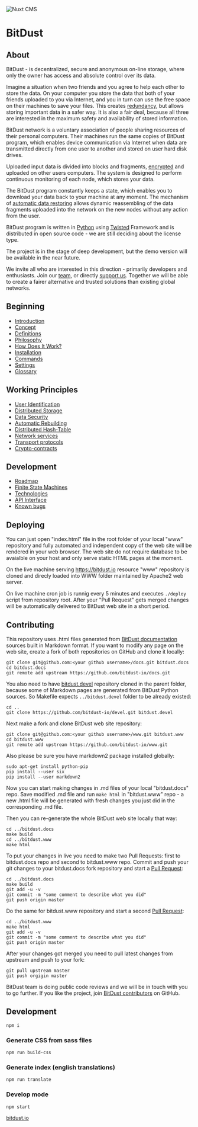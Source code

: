 ![Nuxt CMS](https://bitdust.io/assets/img/og/og-image.jpg)

# BitDust


## About

BitDust - is decentralized, secure and anonymous on-line storage, where only the owner has access and absolute control over its data.

Imagine a situation when two friends and you agree to help each other to store the data. On your computer you store the data that both of your friends uploaded to you via Internet, and you in turn can use the free space on their machines to save your files. This creates [redundancy](https://github.com/bitdust-io/docs/blob/master/storage.md), but allows storing important data in a safer way. It is also a fair deal, because all three are interested in the maximum safety and availability of stored information.

BitDust network is a voluntary association of people sharing resources of their personal computers. Their machines run the same copies of BitDust program, which enables device communication via Internet when data are transmitted directly from one user to another and stored on user hard disk drives. 

Uploaded input data is divided into blocks and fragments, [encrypted](https://github.com/bitdust-io/docs/blob/master/security.md) and uploaded on other users computers. The system is designed to perform continuous monitoring of each node, which stores your data.

The BitDust program constantly keeps a state, which enables you to download your data back to your machine at any moment. The mechanism of [automatic data restoring](https://github.com/bitdust-io/docs/blob/master/rebuilding.md) allows dynamic reassembling of the data fragments uploaded into the network on the new nodes without any action from the user. 

BitDust program is written in [Python](http://python.org) using [Twisted](http://twistedmatrix.com/) Framework and is distributed in open source code - we are still deciding about the license type. 

The project is in the stage of deep development, but the demo version will be available in the near future. 

We invite all who are interested in this direction - primarily developers and enthusiasts. Join our [team](https://github.com/bitdust-io), or directly [support us](https://github.com/bitdust-io/docs/blob/master/donate.md). Together we will be able to create a fairer alternative and trusted solutions than existing global networks.



## Beginning

+ [Introduction](https://github.com/bitdust-io/docs/blob/master/intro.md)
+ [Concept](https://github.com/bitdust-io/docs/blob/master/concept.md)
+ [Definitions](https://github.com/bitdust-io/docs/blob/master/definitions.md)
+ [Philosophy](https://github.com/bitdust-io/docs/blob/master/philosophy.md)
+ [How Does It Work?](https://github.com/bitdust-io/docs/blob/master/principle.md)
+ [Installation](https://github.com/bitdust-io/docs/blob/master/install.md)
+ [Commands](https://github.com/bitdust-io/docs/blob/master/commands.md)
+ [Settings](https://github.com/bitdust-io/docs/blob/master/settings.md)
+ [Glossary](https://github.com/bitdust-io/docs/blob/master/glossary.md)


## Working Principles

+ [User Identification](https://github.com/bitdust-io/docs/blob/master/identities.md)
+ [Distributed Storage](https://github.com/bitdust-io/docs/blob/master/storage.md)
+ [Data Security](https://github.com/bitdust-io/docs/blob/master/security.md)
+ [Automatic Rebuilding](https://github.com/bitdust-io/docs/blob/master/rebuilding.md)
+ [Distributed Hash-Table](https://github.com/bitdust-io/docs/blob/master/dht.md)
+ [Network services](https://github.com/bitdust-io/docs/blob/master/services.md)
+ [Transport protocols](https://github.com/bitdust-io/docs/blob/master/transports.md)
+ [Crypto-contracts](https://github.com/bitdust-io/docs/blob/master/crypto_contracts.md)


## Development

+ [Roadmap](https://github.com/bitdust-io/docs/blob/master/roadmap.md)
+ [Finite State Machines](https://github.com/bitdust-io/docs/blob/master/automats.md)
+ [Technologies](https://github.com/bitdust-io/docs/blob/master/technologies.md)
+ [API Interface](https://github.com/bitdust-io/docs/blob/master/api.md)
+ [Known bugs](https://github.com/bitdust-io/docs/blob/master/bugs.md)


## Deploying

You can just open "index.html" file in the root folder of your local "www" repository and fully automated and independent copy of the web site will be rendered in your web browser. The web site do not require database to be avaialble on your host and only serve static HTML pages at the moment.

On the live machine serving https://bitdust.io resource "www" repository is cloned and direcly loaded into WWW folder maintained by Apache2 web server.

On live machine cron job is runnig every 5 minutes and executes `./deploy` script from repository root. After your "Pull Request" gets merged changes will be automatically delivered to BitDust web site in a short period.



## Contributing

This repository  uses .html files generated from [BitDust documentation](https://github.com/bitdust-io/docs) sources built in Markdown format. If you want to modify any page on the web site, create a fork of both repositories on GitHub and clone it locally:

    git clone git@github.com:<your github username>/docs.git bitdust.docs
    cd bitdust.docs
    git remote add upstream https://github.com/bitdust-io/docs.git


You also need to have [bitdust.devel](https://github.com/bitdust-io/devel) repository cloned in the parent folder, because some of Markdown pages are generated from BitDust Python sources. So Makefile expects `../bitdust.devel` folder to be already existed:

    cd ..
    git clone https://github.com/bitdust-io/devel.git bitdust.devel


Next make a fork and clone BitDust web site repository:

    git clone git@github.com:<your github username>/www.git bitdust.www
    cd bitdust.www
    git remote add upstream https://github.com/bitdust-io/www.git


Also please be sure you have markdown2 package installed globally:

    sudo apt-get install python-pip
    pip install --user six
    pip install --user markdown2


Now you can start making changes in .md files of your local "bitdust.docs" repo. Save modified .md file and run `make html` in "bitdust.www" repo - a new .html file will be generated with fresh changes you just did in the corresponding .md file.

Then you can re-generate the whole BitDust web site locally that way:

    cd ../bitdust.docs
    make build
    cd ../bitdust.www
    make html


To put your changes in live you need to make two Pull Requests: first to bitdust.docs repo and second to bitdust.www repo. Commit and push your git changes to your bitdust.docs fork repository and start a [Pull Request](https://github.com/bitdust-io/docs/pulls):

    cd ../bitdust.docs
    make build
    git add -u -v
    git commit -m "some comment to describe what you did"
    git push origin master


Do the same for bitdust.www repository and start a second [Pull Request](https://github.com/bitdust-io/www/pulls):

    cd ../bitdust.www
    make html
    git add -u -v
    git commit -m "some comment to describe what you did"
    git push origin master


After your changes got merged you need to pull latest changes from upstream and push to your fork:

    git pull upstream master
    git push orgigin master


BitDust team is doing public code reviews and we will be in touch with you to go further. If you like the project, join [BitDust contributors](https://github.com/bitdust-io) on GitHub.


## Development

    npm i

### Generate CSS from sass files

    npm run build-css

### Generate index (english translations)

    npm run translate

### Develop mode

    npm start


[bitdust.io](https://bitdust.io)
